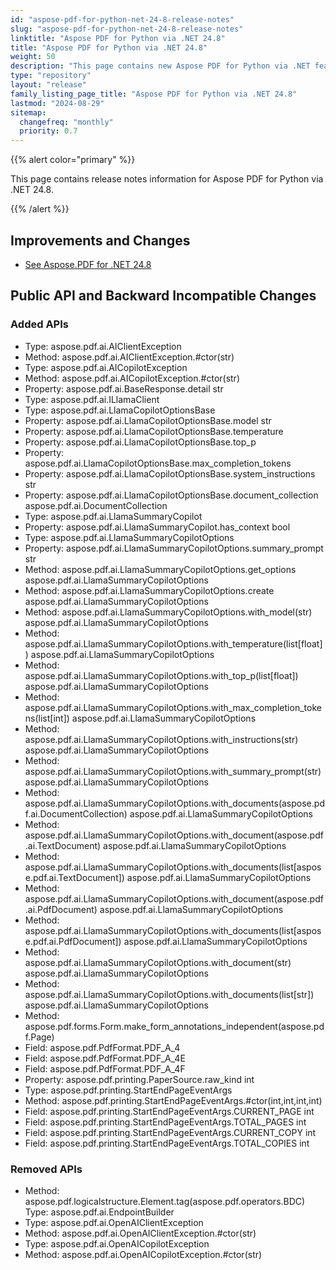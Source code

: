 ```yaml
---
id: "aspose-pdf-for-python-net-24-8-release-notes"
slug: "aspose-pdf-for-python-net-24-8-release-notes"
linktitle: "Aspose PDF for Python via .NET 24.8"
title: "Aspose PDF for Python via .NET 24.8"
weight: 50
description: "This page contains new Aspose PDF for Python via .NET features, enhancement, and bug fixes in 2024, version 24.8."
type: "repository"
layout: "release"
family_listing_page_title: "Aspose PDF for Python via .NET 24.8"
lastmod: "2024-08-29"
sitemap:
  changefreq: "monthly"
  priority: 0.7
---
```


{{% alert color="primary" %}}

This page contains release notes information for Aspose PDF for Python via .NET 24.8.

{{% /alert %}}

## Improvements and Changes

- [See Aspose.PDF for .NET 24.8](/pdf/net/release-notes/2024/aspose-pdf-for-net-24-8-release-notes/)

## Public API and Backward Incompatible Changes

### Added APIs
* Type: aspose.pdf.ai.AIClientException 
* Method: aspose.pdf.ai.AIClientException.#ctor(str) 
* Type: aspose.pdf.ai.AICopilotException 
* Method: aspose.pdf.ai.AICopilotException.#ctor(str) 
* Property: aspose.pdf.ai.BaseResponse.detail str
* Type: aspose.pdf.ai.ILlamaClient
* Type: aspose.pdf.ai.LlamaCopilotOptionsBase 
* Property: aspose.pdf.ai.LlamaCopilotOptionsBase.model str
* Property: aspose.pdf.ai.LlamaCopilotOptionsBase.temperature 
* Property: aspose.pdf.ai.LlamaCopilotOptionsBase.top_p 
* Property: aspose.pdf.ai.LlamaCopilotOptionsBase.max_completion_tokens 
* Property: aspose.pdf.ai.LlamaCopilotOptionsBase.system_instructions str
* Property: aspose.pdf.ai.LlamaCopilotOptionsBase.document_collection aspose.pdf.ai.DocumentCollection
* Type: aspose.pdf.ai.LlamaSummaryCopilot 
* Property: aspose.pdf.ai.LlamaSummaryCopilot.has_context bool
* Type: aspose.pdf.ai.LlamaSummaryCopilotOptions 
* Property: aspose.pdf.ai.LlamaSummaryCopilotOptions.summary_prompt str
* Method: aspose.pdf.ai.LlamaSummaryCopilotOptions.get_options aspose.pdf.ai.LlamaSummaryCopilotOptions
* Method: aspose.pdf.ai.LlamaSummaryCopilotOptions.create aspose.pdf.ai.LlamaSummaryCopilotOptions
* Method: aspose.pdf.ai.LlamaSummaryCopilotOptions.with_model(str) aspose.pdf.ai.LlamaSummaryCopilotOptions
* Method: aspose.pdf.ai.LlamaSummaryCopilotOptions.with_temperature(list[float]) aspose.pdf.ai.LlamaSummaryCopilotOptions
* Method: aspose.pdf.ai.LlamaSummaryCopilotOptions.with_top_p(list[float]) aspose.pdf.ai.LlamaSummaryCopilotOptions
* Method: aspose.pdf.ai.LlamaSummaryCopilotOptions.with_max_completion_tokens(list[int]) aspose.pdf.ai.LlamaSummaryCopilotOptions
* Method: aspose.pdf.ai.LlamaSummaryCopilotOptions.with_instructions(str) aspose.pdf.ai.LlamaSummaryCopilotOptions
* Method: aspose.pdf.ai.LlamaSummaryCopilotOptions.with_summary_prompt(str) aspose.pdf.ai.LlamaSummaryCopilotOptions
* Method: aspose.pdf.ai.LlamaSummaryCopilotOptions.with_documents(aspose.pdf.ai.DocumentCollection) aspose.pdf.ai.LlamaSummaryCopilotOptions
* Method: aspose.pdf.ai.LlamaSummaryCopilotOptions.with_document(aspose.pdf.ai.TextDocument) aspose.pdf.ai.LlamaSummaryCopilotOptions
* Method: aspose.pdf.ai.LlamaSummaryCopilotOptions.with_documents(list[aspose.pdf.ai.TextDocument]) aspose.pdf.ai.LlamaSummaryCopilotOptions
* Method: aspose.pdf.ai.LlamaSummaryCopilotOptions.with_document(aspose.pdf.ai.PdfDocument) aspose.pdf.ai.LlamaSummaryCopilotOptions
* Method: aspose.pdf.ai.LlamaSummaryCopilotOptions.with_documents(list[aspose.pdf.ai.PdfDocument]) aspose.pdf.ai.LlamaSummaryCopilotOptions
* Method: aspose.pdf.ai.LlamaSummaryCopilotOptions.with_document(str) aspose.pdf.ai.LlamaSummaryCopilotOptions
* Method: aspose.pdf.ai.LlamaSummaryCopilotOptions.with_documents(list[str]) aspose.pdf.ai.LlamaSummaryCopilotOptions
* Method: aspose.pdf.forms.Form.make_form_annotations_independent(aspose.pdf.Page) 
* Field: aspose.pdf.PdfFormat.PDF_A_4 
* Field: aspose.pdf.PdfFormat.PDF_A_4E 
* Field: aspose.pdf.PdfFormat.PDF_A_4F 
* Property: aspose.pdf.printing.PaperSource.raw_kind int
* Type: aspose.pdf.printing.StartEndPageEventArgs 
* Method: aspose.pdf.printing.StartEndPageEventArgs.#ctor(int,int,int,int) 
* Field: aspose.pdf.printing.StartEndPageEventArgs.CURRENT_PAGE int
* Field: aspose.pdf.printing.StartEndPageEventArgs.TOTAL_PAGES int
* Field: aspose.pdf.printing.StartEndPageEventArgs.CURRENT_COPY int
* Field: aspose.pdf.printing.StartEndPageEventArgs.TOTAL_COPIES int

### Removed APIs
* Method: aspose.pdf.logicalstructure.Element.tag(aspose.pdf.operators.BDC) Type: aspose.pdf.ai.EndpointBuilder 
* Type: aspose.pdf.ai.OpenAIClientException 
* Method: aspose.pdf.ai.OpenAIClientException.#ctor(str) 
* Type: aspose.pdf.ai.OpenAICopilotException 
* Method: aspose.pdf.ai.OpenAICopilotException.#ctor(str) 
